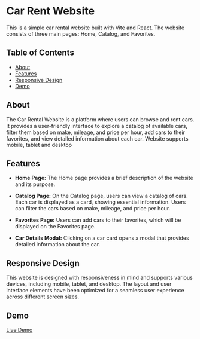 # Car Rent Website

This is a simple car rental website built with Vite and React. The website consists of three main pages: Home, Catalog, and Favorites.

## Table of Contents

- [About](#about)
- [Features](#features)
- [Responsive Design](#responsive-design)
- [Demo](#demo)


## About

The Car Rental Website is a platform where users can browse and rent cars. It provides a user-friendly interface to explore a catalog of available cars, filter them based on make, mileage, and price per hour, add cars to their favorites, and view detailed information about each car. Website supports mobile, tablet and desktop

## Features

- **Home Page:** The Home page provides a brief description of the website and its purpose.

- **Catalog Page:** On the Catalog page, users can view a catalog of cars. Each car is displayed as a card, showing essential information. Users can filter the cars based on make, mileage, and price per hour.

- **Favorites Page:** Users can add cars to their favorites, which will be displayed on the Favorites page.

- **Car Details Modal:** Clicking on a car card opens a modal that provides detailed information about the car.

## Responsive Design

This website is designed with responsiveness in mind and supports various devices, including mobile, tablet, and desktop. The layout and user interface elements have been optimized for a seamless user experience across different screen sizes.

## Demo

[Live Demo](https://slavyasanek.github.io/rental-test/)

